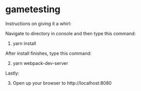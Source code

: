 # gametesting

Instructions on giving it a whirl:

Navigate to directory in console and then type this command:

  1) yarn install 
  
After install finishes, type this command:

  2) yarn webpack-dev-server
  
Lastly:

  3) Open up your browser to http://localhost:8080
  
